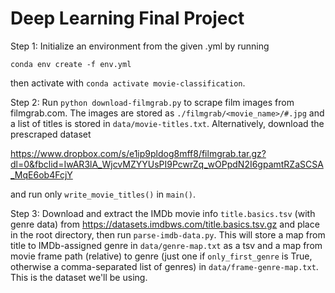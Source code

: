 # Deep Learning Final Project

Step 1: Initialize an environment from the given .yml by running 

`conda env create -f env.yml`

then activate with `conda activate movie-classification`.

Step 2: Run `python download-filmgrab.py` to scrape film images from filmgrab.com. The images are stored as `./filmgrab/<movie_name>/#.jpg` and a list of titles is stored in `data/movie-titles.txt`. Alternatively, download the prescraped dataset

https://www.dropbox.com/s/e1ip9pldog8mff8/filmgrab.tar.gz?dl=0&fbclid=IwAR3lA_WjcvMZYYUsPI9PcwrZq_wOPpdN2I6gpamtRZaSCSA_MqE6ob4FcjY

and run only `write_movie_titles()` in `main()`.

Step 3: Download and extract the IMDb movie info `title.basics.tsv` (with genre data) from https://datasets.imdbws.com/title.basics.tsv.gz and place in the root directory, then run `parse-imdb-data.py`. This will store a map from title to IMDb-assigned genre in `data/genre-map.txt` as a tsv and a map from movie frame path (relative) to genre (just one if `only_first_genre` is True, otherwise a comma-separated list of genres) in `data/frame-genre-map.txt`. This is the dataset we'll be using.
